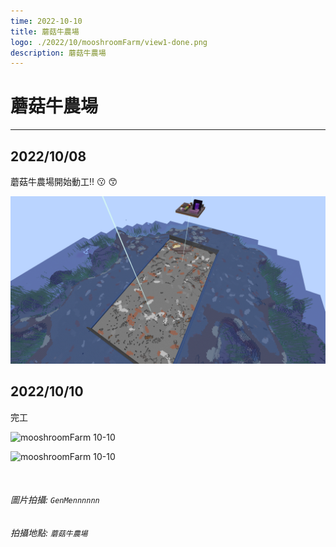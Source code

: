 ```yaml
---
time: 2022-10-10
title: 蘑菇牛農場
logo: ./2022/10/mooshroomFarm/view1-done.png
description: 蘑菇牛農場
---
```


# 蘑菇牛農場

---

## 2022/10/08

蘑菇牛農場開始動工!! :kissing: :kissing_smiling_eyes:

![mooshroomFarm 10-08](./mooshroomFarm/10-08.png)

## 2022/10/10

完工

![mooshroomFarm 10-10](./mooshroomFarm/view1-done.png)

![mooshroomFarm 10-10](./mooshroomFarm/view-done.png)

<br />

###### 圖片拍攝: `GenMennnnnn`

###### 拍攝地點: `蘑菇牛農場`
